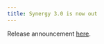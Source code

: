 ```yaml
---
title: Synergy 3.0 is now out
---
```


Release announcement [here](http://www.wincent.com/a/news/archives/2006/09/synergy_30_now.php).
